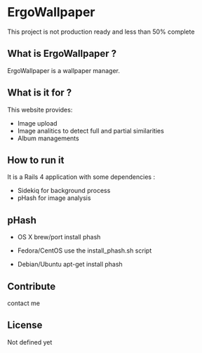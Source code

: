 # ErgoWallpaper

This project is not production ready and less than 50% complete

## What is ErgoWallpaper ?

ErgoWallpaper is a wallpaper manager.  

## What is it for ?

This website provides:
- Image upload
- Image analitics to detect full and partial similarities
- Album managements

## How to run it

It is a Rails 4 application with some dependencies :  
- Sidekiq for background process
- pHash for image analysis


## pHash

- OS X
 brew/port install phash

- Fedora/CentOS
 use the install_phash.sh script

- Debian/Ubuntu
 apt-get install phash

## Contribute

contact me

## License
Not defined yet
